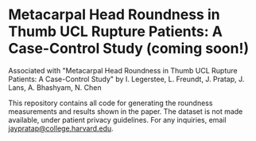 # Metacarpal Head Roundness in Thumb UCL Rupture Patients: A Case-Control Study (coming soon!)
Associated with "Metacarpal Head Roundness in Thumb UCL Rupture Patients: A Case-Control Study" by I. Legerstee, L. Freundt, J. Pratap, J. Lans, A. Bhashyam, N. Chen

This repository contains all code for generating the roundness measurements and results shown in the paper. The dataset is not made available, under patient privacy guidelines. For any inquiries, email jaypratap@college.harvard.edu.
